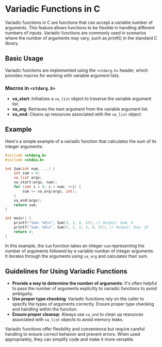 # Variadic Functions in C

Variadic functions in C are functions that can accept a variable number of arguments. This feature allows functions to be flexible in handling different numbers of inputs. Variadic functions are commonly used in scenarios where the number of arguments may vary, such as printf() in the standard C library.

## Basic Usage

Variadic functions are implemented using the `<stdarg.h>` header, which provides macros for working with variable argument lists.

### Macros in `<stdarg.h>`

- **va_start**: Initializes a `va_list` object to traverse the variable argument list.
- **va_arg**: Retrieves the next argument from the variable argument list.
- **va_end**: Cleans up resources associated with the `va_list` object.

## Example

Here's a simple example of a variadic function that calculates the sum of its integer arguments:

```c
#include <stdarg.h>
#include <stdio.h>

int Sum(int num, ...) {
    int sum = 0;
    va_list args;
    va_start(args, num);
    for (int i = 0; i < num; ++i) {
        sum += va_arg(args, int);
    }
    va_end(args);
    return sum;
}

int main() {
    printf("Sum: %d\n", Sum(3, 1, 2, 3)); // Output: Sum: 6
    printf("Sum: %d\n", Sum(5, 1, 2, 3, 4, 5)); // Output: Sum: 15
    return 0;
}
```

In this example, the `Sum` function takes an integer `num` representing the number of arguments followed by a variable number of integer arguments. It iterates through the arguments using `va_arg` and calculates their sum.

## Guidelines for Using Variadic Functions

- **Provide a way to determine the number of arguments**: It's often helpful to pass the number of arguments explicitly to variadic functions to avoid ambiguity.
- **Use proper type checking**: Variadic functions rely on the caller to specify the types of arguments correctly. Ensure proper type checking and handling within the function.
- **Ensure proper cleanup**: Always use `va_end` to clean up resources associated with `va_list` objects to avoid memory leaks.

Variadic functions offer flexibility and convenience but require careful handling to ensure correct behavior and prevent errors. When used appropriately, they can simplify code and make it more versatile.
